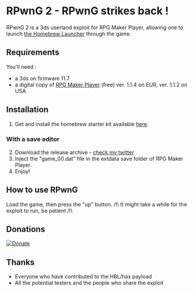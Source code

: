 # RPwnG 2 - RPwnG strikes back !
RPwnG 2 is a 3ds userland exploit for RPG Maker Player, allowing one to launch
[the Homebrew Launcher](http://smealum.github.io/3ds/) through the game.

## Requirements
You'll need :  
* a 3ds on firmware 11.7
* a digital copy of [RPG Maker Player](http://www.nintendo.com/games/detail/rpg-maker-player-3ds) (free) ver. 1.1.4 on EUR, ver. 1.1.2 on USA

## Installation
1. Get and install the homebrew starter kit available [here](http://smealum.github.io/3ds/).

### With a save editor
2. Download the release archive - [check my twitter](https://twitter.com/MrNbaYoh)
3. Inject the "game_00.dat" file in the extdata save folder of RPG Maker Player.
4. Enjoy!

## How to use RPwnG
Load the game, then press the "up" button.
/!\ It might take a while for the exploit to run, be patient /!\

## Donations  
[![Donate](https://www.paypalobjects.com/en_US/i/btn/btn_donate_LG.gif)](https://www.paypal.com/cgi-bin/webscr?cmd=_s-xclick&hosted_button_id=MN78A7NRKN8W4)

## Thanks
* Everyone who have contributed to the HBL/hax payload
* All the potential testers and the people who share the exploit


